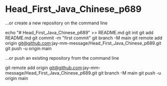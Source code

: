 # Head_First_Java_Chinese_p689

…or create a new repository on the command line

echo "# Head_First_Java_Chinese_p689" >> README.md
git init
git add README.md
git commit -m "first commit"
git branch -M main
git remote add origin git@github.com:jay-mm-message/Head_First_Java_Chinese_p689.git
git push -u origin main

…or push an existing repository from the command line

git remote add origin git@github.com:jay-mm-message/Head_First_Java_Chinese_p689.git
git branch -M main
git push -u origin main